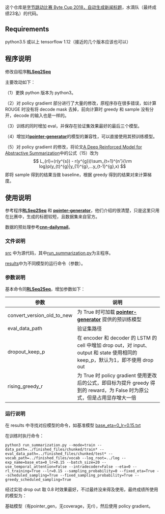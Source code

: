 这个仓库是[字节跳动比赛 Byte Cup 2018，自动生成新闻标题](https://biendata.com/competition/bytecup2018/)，水滴队（最终成绩23名）的代码。

## Requirements

python3.5 或以上
tensorflow 1.12（接近的几个版本应该也可以）

## 程序说明

修改自程序[**RLSeq2Seq**](https://github.com/yaserkl/RLSeq2Seq)

主要改动如下：

（1）更换 python 版本为 python3。

（2）对 policy gradient 部分进行了大量的修改，原程序存在很多错误，如计算 ROUGE 时没有将 decode mask 去掉，前向计算时 greedy 和 sample 没有分开，decode 的输入也是一样的。

（3）训练的同时增加 eval，并保存在验证集效果最好的最后三个模型。

（4）增加对[**pointer-generator**](https://github.com/abisee/pointer-generator)的模型的兼容性，可以直接使用其预训练模型。

（5）对 policy gradient 的修改，将论文[A Deep Reinforced Model for Abstractive Summarization](https://arxiv.org/abs/1705.04304)中的公式（15）改为 
$$
L_{rl}=(r(y^{s}) - r(y^{g}))\sum_{t=1}^{n'}{\rm log}p(y_{t}^{g}|y_{1}^{g},...y_{t-1}^{g},x)
$$
即将 sample 得到的结果当做 baseline，根据 greedy 得到的结果对来计算梯度。





## 使用说明

参考程序[**RLSeq2Seq**](https://github.com/yaserkl/RLSeq2Seq) 和 [**pointer-generator**](https://github.com/abisee/pointer-generator)，他们介绍的很清楚，只是这里只用在比赛中，生成的标题较短，且数据集来自官方。

数据的预处理参考[**cnn-dailymail**](https://github.com/abisee/cnn-dailymail)。

### 文件说明

[src](https://github.com/taoyafan/abstractive_summarization/tree/master/src) 中为源代码，其中[run_summarization.py](https://github.com/taoyafan/abstractive_summarization/blob/master/src/run_summarization.py)为主程序。

[results](https://github.com/taoyafan/abstractive_summarization/tree/master/results)中为不同模型的运行命令（参数）。

### 参数说明

基本命令同[**RLSeq2Seq**](https://github.com/yaserkl/RLSeq2Seq)，增加参数如下：

| 参数                       | 说明                                                         |
| -------------------------- | ------------------------------------------------------------ |
| convert_version_old_to_new | 为 True 时可加载 [**pointer-generator**](https://github.com/abisee/pointer-generator) 提供的预训练模型 |
| eval_data_path             | 验证集路径                                                   |
| dropout_keep_p             | 在 encoder 和 decoder 的 LSTM 的 cell 中增加 drop out，对 input、output 和 state 使用相同的 keep_p，默认为1，即不使用 drop out |
| rising_greedy_r            | 为 True 时 policy gradient 使用更改后的公式，即目标为提升 greedy 得到的 reward，为 False 时为原公式，但是占用显存增大一倍 |

### 运行说明

在 results 中寻找对应模型的命令，如基准模型 [base_eta=0_lr=0.15.txt](https://github.com/taoyafan/abstractive_summarization/blob/master/results/base_eta%3D0_lr%3D0.15.txt)

在训练时执行命令：

```
python3 run_summarization.py --mode=train --data_path=../finished_files/chunked/train* --eval_data_path=../finished_files/chunked/test* --vocab_path=../finished_files/vocab --log_root=../log --exp_name=base_eta=0_lr=0.15 --batch_size=20 --use_temporal_attention=False --intradecoder=False --eta=0 --rl_training=True --lr=0.15 --sampling_probability=0 --fixed_eta=True --scheduled_sampling=True --fixed_sampling_probability=True --greedy_scheduled_sampling=True
```



经过实验 drop out 取 0.8 时效果最好，不过最终没来得及使用，最终成绩所使用的模型为：

基础模型（有pointer_gen，无coverage，无rl），然后使用 policy gradient。